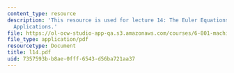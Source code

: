 ```yaml
---
content_type: resource
description: 'This resource is used for lecture 14: The Euler Equations and their
  Applications.'
file: https://ol-ocw-studio-app-qa.s3.amazonaws.com/courses/6-801-machine-vision-fall-2004/7357593bb8ae0fff6543d56ba721aa37_l14.pdf
file_type: application/pdf
resourcetype: Document
title: l14.pdf
uid: 7357593b-b8ae-0fff-6543-d56ba721aa37
---
```

